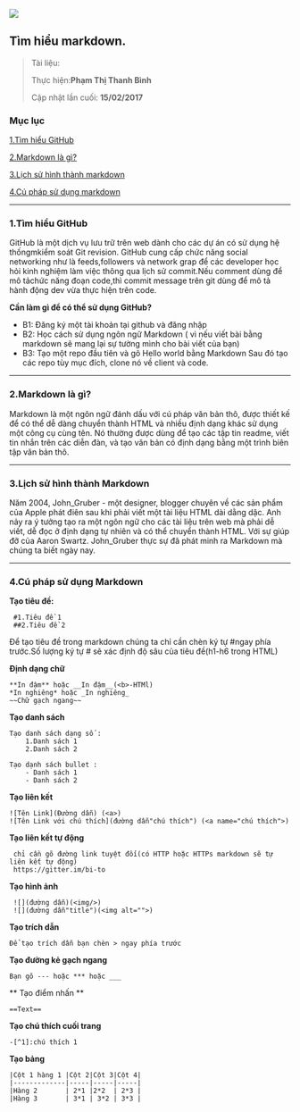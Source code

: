 ![](https://www.google.com.vn/url?sa=i&rct=j&q=&esrc=s&source=images&cd=&cad=rja&uact=8&ved=0ahUKEwjhl_ugvpLSAhWBOpQKHa4ZC5UQjRwIBw&url=https%3A%2F%2Fvi.wikipedia.org%2Fwiki%2FMarkdown&bvm=bv.146786187,d.dGo&psig=AFQjCNGFDTQnFRgVw5ApQnStFQPFfo4G8w&ust=1487261300829227)
## Tìm hiểu markdown.

> Tài liệu: 
>
> Thực hiện:**Phạm Thị Thanh Bình**
>
> Cập nhật lần cuối: **15/02/2017**

### Mục lục 
[1.Tìm hiểu GitHub](#timhieugithub)

[2.Markdown là gì?](#markdownlagi)

[3.Lịch sử hình thành markdown](#lichsumarkdown)

[4.Cú pháp sử dụng markdown](#cuphapsudung)

---

<a name="timhieugithub"></a>
### 1.Tìm hiểu GitHub
GitHub là một dịch vụ lưu trữ trên web dành cho các dự án có sử dụng hệ thốngmkiểm soát Git revision.
GitHub cung cấp chức năng social networking như là feeds,followers và network grap để các developer học
hỏi kinh nghiệm làm việc thông qua lịch sử commit.Nếu comment dùng để mô tảchức năng đoạn code,thì commit message
trên git dùng để mô tả hành động dev vừa thực hiện trên code.

**Cần làm gì để có thể sử dụng GitHub?**
- B1: Đăng ký một tài khoản tại github và đăng nhập
- B2: Học cách sử dụng ngôn ngữ Markdown
( vì nếu viết bài bằng markdown sẽ mang lại sự tường  mình cho bài viết của bạn)
- B3: Tạo một repo đầu tiên và gõ Hello world bằng Markdown
Sau đó tạo các repo tùy mục đích, clone nó về client và code.

---


<a name="markdownlagi"></a>
### 2.Markdown là gì?

Markdown là một ngôn ngữ đánh dấu với cú pháp văn bản thô, được thiết kế để có thể dễ dàng chuyển thành HTML và nhiều định 
dạng khác sử dụng một công cụ cùng tên. Nó thường được dùng để tạo các tập tin readme, viết tin nhắn trên các diễn đàn, và 
tạo văn bản có định dạng bằng một trình biên tập văn bản thô.


---


<a name="lichsumarkdown"></a>
### 3.Lịch sử hình thành Markdown 
Năm 2004, John_Gruber - một designer, blogger chuyên về các sản phẩm của Apple phát điên sau khi phải viết một tài liệu HTML dài dằng dặc. Anh nảy ra ý tưởng tạo ra một ngôn ngữ cho các tài liệu trên web mà phải dễ viết, dễ đọc ở định dạng tự nhiên và có thể chuyển thành HTML. Với sự giúp đỡ của Aaron Swartz. John_Gruber thực sự đã phát minh ra Markdown mà chúng ta biết ngày nay.


---


<a name="cuphapsudung"></a>
### 4.Cú pháp sử dụng Markdown

**Tạo tiêu đề:**

	 #1.Tiêu đề 1
	 ##2.Tiêu đề 2
	
Để tạo tiêu đề trong markdown chúng ta chỉ cần chèn ký tự #ngay phía trước.Số lượng ký tự # sẽ xác định độ sâu của tiêu đề(h1-h6 trong HTML)

**Định dạng chữ**

	**In đậm** hoặc __In đậm__(<b>-HTMl)
	*In nghiêng* hoặc _In nghiêng_
	~~Chữ gạch ngang~~

**Tạo danh sách**

	Tạo danh sách dạng số :
		1.Danh sách 1 
		2.Danh sách 2
	
	Tạo dạnh sách bullet :
		- Danh sách 1 
		- Danh sách 2
**Tạo liên kết**

	![Tên Link](Đường dẫn) (<a>)
	![Tên Link với chú thích](đường dẫn"chú thích") (<a name="chú thích">)

**Tạo liên kết tự động** 

	 chỉ cần gõ đường link tuyệt đối(có HTTP hoặc HTTPs markdown sẽ tự liên kết tự động)
	 https://gitter.im/bi-to
 
**Tạo hình ảnh**

	 ![](đường dẫn)(<img/>)
	 ![](đường dẫn"title")(<img alt="">)
 
**Tạo trích dẫn**

 	Để tạo trích dẫn bạn chèn > ngay phía trước

**Tạo đường kẻ gạch ngang**

	Bạn gõ --- hoặc *** hoặc ___

** Tạo điểm nhấn ** 

	==Text==

**Tạo chú thích cuối trang**

	-[^1]:chú thích 1

**Tạo bảng**

	|Cột 1 hàng 1 |Cột 2|Cột 3|Cột 4|
	|-------------|-----|-----|-----|
	|Hàng 2       | 2*1 |2*2  | 2*3 |
	|Hàng 3       | 3*1 | 3*2 | 3*3 |
	

